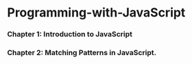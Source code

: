 # Programming-with-JavaScript

### Chapter 1: Introduction to JavaScript
### Chapter 2: Matching Patterns in JavaScript.
